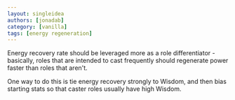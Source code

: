 ```yaml
---
layout: singleidea
authors: [jonadab]
category: [vanilla]
tags: [energy regeneration]
---
```

Energy recovery rate should be leveraged more as a role differentiator -
basically, roles that are intended to cast frequently should regenerate power
faster than roles that aren't.

One way to do this is tie energy recovery strongly to Wisdom, and then bias
starting stats so that caster roles usually have high Wisdom.
